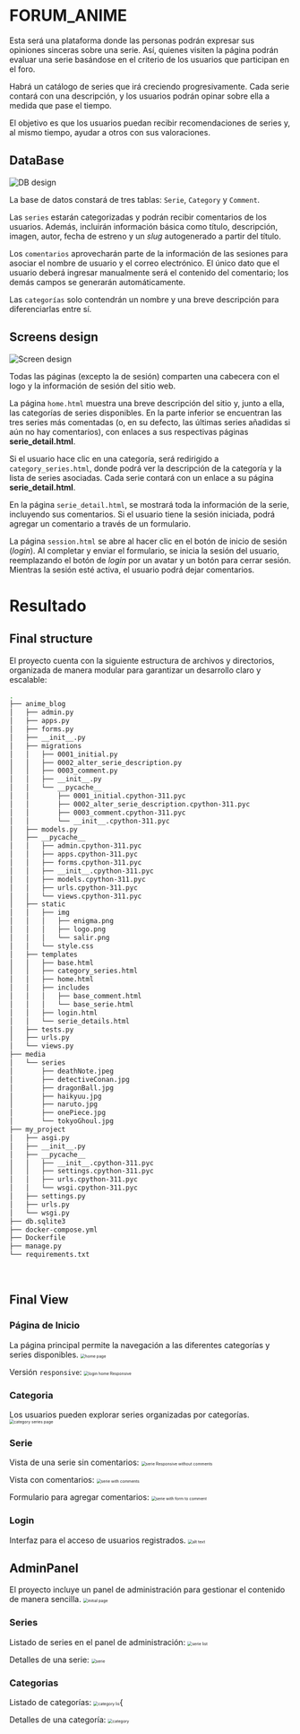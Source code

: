 # FORUM_ANIME

Esta será una plataforma donde las personas podrán expresar sus opiniones sinceras sobre una serie. Así, quienes visiten la página podrán evaluar una serie basándose en el criterio de los usuarios que participan en el foro.  

Habrá un catálogo de series que irá creciendo progresivamente. Cada serie contará con una descripción, y los usuarios podrán opinar sobre ella a medida que pase el tiempo.  

El objetivo es que los usuarios puedan recibir recomendaciones de series y, al mismo tiempo, ayudar a otros con sus valoraciones.  

## DataBase

![DB design](picture_documentation/db.png)

La base de datos constará de tres tablas: `Serie`, `Category` y `Comment`.  

Las `series` estarán categorizadas y podrán recibir comentarios de los usuarios. Además, incluirán información básica como título, descripción, imagen, autor, fecha de estreno y un *slug* autogenerado a partir del título.  

Los `comentarios` aprovecharán parte de la información de las sesiones para asociar el nombre de usuario y el correo electrónico. El único dato que el usuario deberá ingresar manualmente será el contenido del comentario; los demás campos se generarán automáticamente.  

Las `categorías` solo contendrán un nombre y una breve descripción para diferenciarlas entre sí.  



## Screens design

![Screen design](picture_documentation/vista.png)

Todas las páginas (excepto la de sesión) comparten una cabecera con el logo y la información de sesión del sitio web.  

La página `home.html` muestra una breve descripción del sitio y, junto a ella, las categorías de series disponibles. En la parte inferior se encuentran las tres series más comentadas (o, en su defecto, las últimas series añadidas si aún no hay comentarios), con enlaces a sus respectivas páginas **serie_detail.html**.  

Si el usuario hace clic en una categoría, será redirigido a `category_series.html`, donde podrá ver la descripción de la categoría y la lista de series asociadas. Cada serie contará con un enlace a su página **serie_detail.html**.  

En la página `serie_detail.html`, se mostrará toda la información de la serie, incluyendo sus comentarios. Si el usuario tiene la sesión iniciada, podrá agregar un comentario a través de un formulario.  

La página `session.html` se abre al hacer clic en el botón de inicio de sesión (*login*). Al completar y enviar el formulario, se inicia la sesión del usuario, reemplazando el botón de *login* por un avatar y un botón para cerrar sesión. Mientras la sesión esté activa, el usuario podrá dejar comentarios.  



# Resultado

## Final structure

El proyecto cuenta con la siguiente estructura de archivos y directorios, organizada de manera modular para garantizar un desarrollo claro y escalable:
``` sh
.
├── anime_blog
│   ├── admin.py
│   ├── apps.py
│   ├── forms.py
│   ├── __init__.py
│   ├── migrations
│   │   ├── 0001_initial.py
│   │   ├── 0002_alter_serie_description.py
│   │   ├── 0003_comment.py
│   │   ├── __init__.py
│   │   └── __pycache__
│   │       ├── 0001_initial.cpython-311.pyc
│   │       ├── 0002_alter_serie_description.cpython-311.pyc
│   │       ├── 0003_comment.cpython-311.pyc
│   │       └── __init__.cpython-311.pyc
│   ├── models.py
│   ├── __pycache__
│   │   ├── admin.cpython-311.pyc
│   │   ├── apps.cpython-311.pyc
│   │   ├── forms.cpython-311.pyc
│   │   ├── __init__.cpython-311.pyc
│   │   ├── models.cpython-311.pyc
│   │   ├── urls.cpython-311.pyc
│   │   └── views.cpython-311.pyc
│   ├── static
│   │   ├── img
│   │   │   ├── enigma.png
│   │   │   ├── logo.png
│   │   │   └── salir.png
│   │   └── style.css
│   ├── templates
│   │   ├── base.html
│   │   ├── category_series.html
│   │   ├── home.html
│   │   ├── includes
│   │   │   ├── base_comment.html
│   │   │   └── base_serie.html
│   │   ├── login.html
│   │   └── serie_details.html
│   ├── tests.py
│   ├── urls.py
│   └── views.py
├── media
│   └── series
│       ├── deathNote.jpeg
│       ├── detectiveConan.jpg
│       ├── dragonBall.jpg
│       ├── haikyuu.jpg
│       ├── naruto.jpg
│       ├── onePiece.jpg
│       └── tokyoGhoul.jpg
├── my_project
│   ├── asgi.py
│   ├── __init__.py
│   ├── __pycache__
│   │   ├── __init__.cpython-311.pyc
│   │   ├── settings.cpython-311.pyc
│   │   ├── urls.cpython-311.pyc
│   │   └── wsgi.cpython-311.pyc
│   ├── settings.py
│   ├── urls.py
│   └── wsgi.py
├── db.sqlite3
├── docker-compose.yml
├── Dockerfile
├── manage.py
└── requirements.txt
```

<br/>

## Final View

### Página de Inicio

La página principal permite la navegación a las diferentes categorías y series disponibles.
<img src="picture_documentation/home.png" alt="home page" style="zoom:50%;" />

Versión `responsive`:
<img src="picture_documentation/home_responsive.png" alt="login home Responsive" style="zoom:50%;" />

### Categoria

Los usuarios pueden explorar series organizadas por categorías.
<img src="picture_documentation/category_series.png" alt="category series page" style="zoom:50%;" />

### Serie

Vista de una serie sin comentarios:
<img src="picture_documentation/serie_responsive.png" alt="serie Responsive without comments" style="zoom:50%;" />

Vista con comentarios:
<img src="picture_documentation/serie_with_comments.png" alt="serie with comments" style="zoom:50%;" />

Formulario para agregar comentarios:
<img src="picture_documentation/form_comment.png" alt="serie with form to comment" style="zoom:50%;" />

### Login

Interfaz para el acceso de usuarios registrados.
<img src="picture_documentation/login.png" alt="alt text" style="zoom:50%;" />


## AdminPanel

El proyecto incluye un panel de administración para gestionar el contenido de manera sencilla.
<img src="picture_documentation/admin/home.png" alt="initial page" style="zoom:50%;" />

### Series
Listado de series en el panel de administración:
<img src="picture_documentation/admin/serie_list.png" alt="serie list" style="zoom:50%;" />

Detalles de una serie:
<img src="picture_documentation/admin/serie_object.png" alt="serie" style="zoom:50%;" />

### Categorias

Listado de categorías:
<img src="picture_documentation/admin/category_list.png" alt="category lis" style="zoom:50%;" />{



Detalles de una categoría:
<img src="picture_documentation/admin/category_object.png" alt="category" style="zoom:50%;" />
